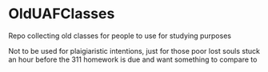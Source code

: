 # OldUAFClasses
Repo collecting old classes for people to use for studying purposes

Not to be used for plaigiaristic intentions, just for those poor lost souls stuck an hour before the 311 homework is due
and want something to compare to

